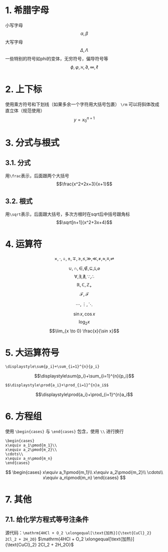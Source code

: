 # 1. 希腊字母
小写字母$$\alpha,\beta$$
大写字母$$\Delta,\Lambda$$
一些特别的符号如phi的变体，无穷符号，偏导符号等$$\phi,\varphi,\aleph,\partial,\infty,\ell$$

# 2. 上下标
使用乘方符号和下划线（如果多余一个字符用大括号包裹）
 `\rm` 可以将斜体改成直立体（规范使用）
$$y=x_0^{n+1}$$

# 3. 分式与根式
## 3.1. 分式
用`\frac`表示，后面跟两个大括号
$$\frac{x^2+2x+3}{x+1}$$

## 3.2. 根式
用`\sqrt`表示，后面跟大括号，多次方根时在sqrt后中括号跟角标
$$\sqrt[n+1]{x^2+3x+4}$$

# 4. 运算符
$$\times,\cdot,\div,\pm,\mp,\ge,\le,\gg,\ll,\ne,\approx,\equiv,\rightleftharpoons$$

$$\cup,\cap,\in,\notin ,\subseteq,\subsetneqq,\varnothing$$
$$\forall,\exists,\nexists,\because,\therefore$$
$$\mathbb R,\mathbb C,\mathbb Z_+$$
$$\mathcal F,\mathscr F$$

$$\cdots,\vdots,\ddots$$

$$\sin x,\cos x$$
$$\log_{2}x$$
$$\lim_{x \to 0} \frac{x}{\sin x}$$
# 5. 大运算符号
```
\displaystyle\sum{p_i}+\sum_{i=1}^{n}{p_i}
```

$$\displaystyle\sum{p_i}+\sum_{i=1}^{n}{p_i}$$
```
$$\displaystyle\prod{a_i}+\prod_{i=1}^{n}a_i$$

```
$$\displaystyle\prod{a_i}+\prod_{i=1}^{n}a_i$$
# 6. 方程组
使用 `\begin{cases}` 与 `\end{cases}` 包含，使用 `\\` 进行换行
```
\begin{cases}  
x\equiv a_1\pmod{m_1}\\  
x\equiv a_2\pmod{m_2}\\  
\cdots\\  
x\equiv a_n\pmod{m_n}  
\end{cases}
```
$$
\begin{cases}  
x\equiv a_1\pmod{m_1}\\  
x\equiv a_2\pmod{m_2}\\  
\cdots\\  
x\equiv a_n\pmod{m_n}  
\end{cases}
$$


# 7. 其他
## 7.1. 给化学方程式等号注条件
源代码：`\mathrm{4HCl + O_2 \xlongequal[\text{加热}]{\text{CuCl}_2} 2Cl_2 + 2H_2O}`
$\mathrm{4HCl + O_2 \xlongequal[\text{加热}]{\text{CuCl}_2} 2Cl_2 + 2H_2O}$





